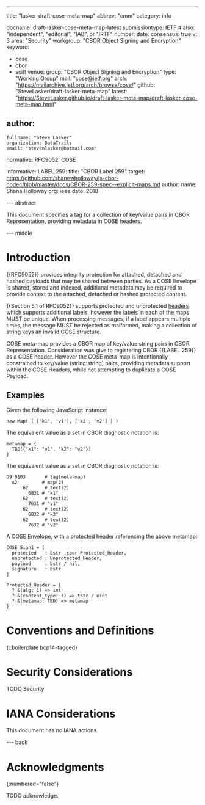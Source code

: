 ---
title: "lasker-draft-cose-meta-map"
abbrev: "cmm"
category: info

docname: draft-lasker-cose-meta-map-latest
submissiontype: IETF  # also: "independent", "editorial", "IAB", or "IRTF"
number:
date:
consensus: true
v: 3
area: "Security"
workgroup: "CBOR Object Signing and Encryption"
keyword:
 - cose
 - cbor
 - scitt
venue:
  group: "CBOR Object Signing and Encryption"
  type: "Working Group"
  mail: "cose@ietf.org"
  arch: "https://mailarchive.ietf.org/arch/browse/cose/"
  github: "SteveLasker/draft-lasker-meta-map"
  latest: "https://SteveLasker.github.io/draft-lasker-meta-map/draft-lasker-cose-meta-map.html"

author:
 -
    fullname: "Steve Lasker"
    organization: DataTrails
    email: "stevenlasker@hotmail.com"

normative:
  RFC9052: COSE

informative:
  LABEL.259:
    title: "CBOR Label 259"
    target: https://github.com/shanewholloway/js-cbor-codec/blob/master/docs/CBOR-259-spec--explicit-maps.md
    author:
      name: Shane Holloway
      org: ieee
    date: 2018

--- abstract

This document specifies a tag for a collection of key/value pairs in CBOR Representation, providing metadata in COSE headers.

--- middle

# Introduction

{{RFC9052}} provides integrity protection for attached, detached and hashed payloads that may be shared between parties.
As a COSE Envelope is shared, stored and indexed, additional metadata may be required to provide context to the attached, detached or hashed protected content.

{{Section 5.1 of RFC9052}} supports protected and unprotected [headers](https://www.rfc-editor.org/rfc/rfc9052#header-parameters) which supports additional labels, however the labels in each of the maps MUST be unique.
When processing messages, if a label appears multiple times, the message MUST be rejected as malformed, making a collection of string keys an invalid COSE structure.

COSE meta-map provides a CBOR map of key/value string pairs in CBOR Representation.
Consideration was give to registering CBOR {{LABEL.259}} as a COSE header.
However the COSE meta-map is intentionally constrained to key/value (string:string) pairs, providing metadata support within the COSE Headers, while not attempting to duplicate a COSE Payload.

## Examples

Given the following JavaScript instance:

~~~
new Map( [ ['k1', 'v1'], ['k2', 'v2'] ] )
~~~

The equivalent value as a set in CBOR diagnostic notation is:

~~~cbor
metamap = {
  TBD({"k1": "v1", "k2": "v2"})
}
~~~

The equivalent value as a set in CBOR diagnostic notation is:

~~~cbor-diag
D9 0103       # tag(meta-map)
  A2         # map(2)
      62      # text(2)
        6B31 # "k1"
      62      # text(2)
        7631 # "v1"
      62      # text(2)
        6B32 # "k2"
      62      # text(2)
        7632 # "v2"
~~~

A COSE Envelope, with a protected header referencing the above metamap:

~~~cddl
COSE_Sign1 = [
  protected   : bstr .cbor Protected_Header,
  unprotected : Unprotected_Header,
  payload     : bstr / nil,
  signature   : bstr
]

Protected_Header = {
  ? &(alg: 1) => int
  ? &(content_type: 3) => tstr / uint
  ? &(metamap: TBD) => metamap
}
~~~

# Conventions and Definitions

{::boilerplate bcp14-tagged}

# Security Considerations

TODO Security

# IANA Considerations

This document has no IANA actions.

--- back

# Acknowledgments
{:numbered="false"}

TODO acknowledge.
